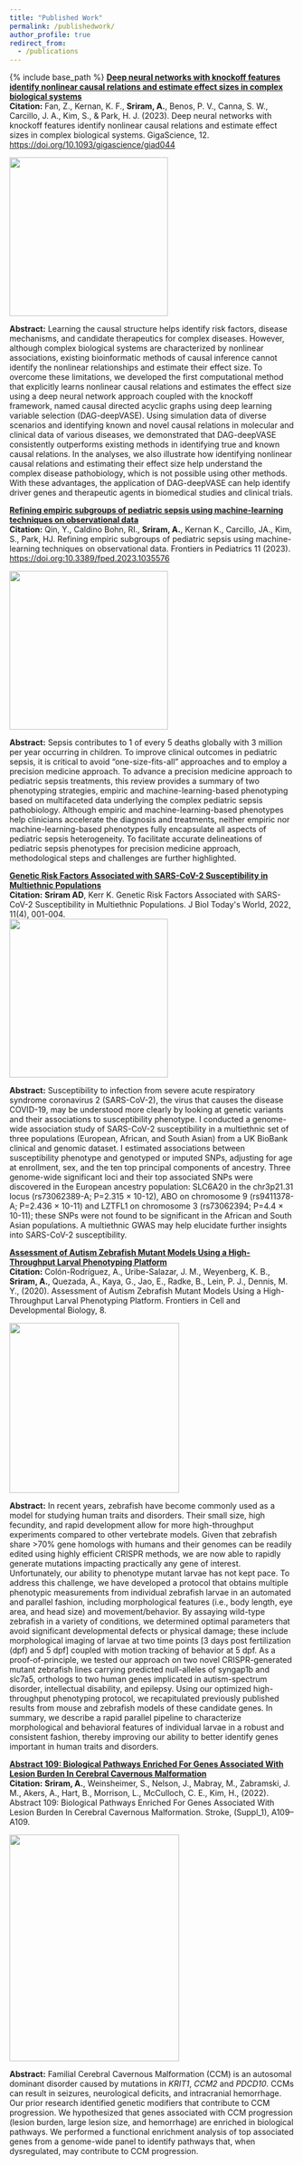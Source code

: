 ```yaml
---
title: "Published Work"
permalink: /publishedwork/
author_profile: true
redirect_from:
  - /publications
---
```


{% include base_path %}
[**Deep neural networks with knockoff features identify nonlinear causal relations and estimate effect sizes in complex biological systems**](https://academic.oup.com/gigascience/article/doi/10.1093/gigascience/giad044/7217083)  
**Citation:** Fan, Z., Kernan, K. F., **Sriram, A.**, Benos, P. V., Canna, S. W., Carcillo, J. A., Kim, S., & Park, H. J. (2023). Deep neural networks with knockoff features identify nonlinear causal relations and estimate effect sizes in complex biological systems. GigaScience, 12. https://doi.org/10.1093/gigascience/giad044 

<img src="https://github.com/ads303/ads303.github.io/assets/108133717/7d897a78-2ed2-461d-b818-0230e96d50c6" width="280" height="280">

**Abstract:** Learning the causal structure helps identify risk factors, disease mechanisms, and candidate therapeutics for complex diseases. However, although complex biological systems are characterized by nonlinear associations, existing bioinformatic methods of causal inference cannot identify the nonlinear relationships and estimate their effect size. To overcome these limitations, we developed the first computational method that explicitly learns nonlinear causal relations and estimates the effect size using a deep neural network approach coupled with the knockoff framework, named causal directed acyclic graphs using deep learning variable selection (DAG-deepVASE). Using simulation data of diverse scenarios and identifying known and novel causal relations in molecular and clinical data of various diseases, we demonstrated that DAG-deepVASE consistently outperforms existing methods in identifying true and known causal relations. In the analyses, we also illustrate how identifying nonlinear causal relations and estimating their effect size help understand the complex disease pathobiology, which is not possible using other methods. With these advantages, the application of DAG-deepVASE can help identify driver genes and therapeutic agents in biomedical studies and clinical trials.

[**Refining empiric subgroups of pediatric sepsis using machine-learning techniques on observational data**](https://www.frontiersin.org/articles/10.3389/fped.2023.1035576/full)  
**Citation:** Qin, Y., Caldino Bohn, RI., **Sriram, A.**, Kernan K., Carcillo, JA., Kim, S., Park, HJ. Refining empiric subgroups of pediatric sepsis using machine-learning techniques on observational data. Frontiers in Pediatrics 11 (2023). https://doi.org:10.3389/fped.2023.1035576

<img src="https://user-images.githubusercontent.com/108133717/233152690-831aa9b2-1703-4f89-9a98-cb7e125e7742.png" width="280" height="280">

**Abstract:** Sepsis contributes to 1 of every 5 deaths globally with 3 million per year occurring in children. To improve clinical outcomes in pediatric sepsis, it is critical to avoid “one-size-fits-all” approaches and to employ a precision medicine approach. To advance a precision medicine approach to pediatric sepsis treatments, this review provides a summary of two phenotyping strategies, empiric and machine-learning-based phenotyping based on multifaceted data underlying the complex pediatric sepsis pathobiology. Although empiric and machine-learning-based phenotypes help clinicians accelerate the diagnosis and treatments, neither empiric nor machine-learning-based phenotypes fully encapsulate all aspects of pediatric sepsis heterogeneity. To facilitate accurate delineations of pediatric sepsis phenotypes for precision medicine approach, methodological steps and challenges are further highlighted.

[**Genetic Risk Factors Associated with SARS-CoV-2 Susceptibility in Multiethnic Populations**](https://www.iomcworld.org/articles/genetic-risk-factors-associated-with-sarscov2-susceptibility-in-multiethnic-populations-93385.html)  
**Citation:** **Sriram AD**, Kerr K. Genetic Risk Factors Associated with SARS-CoV-2 Susceptibility in Multiethnic Populations. J Biol Today's World, 2022, 11(4), 001-004.  
<img src="https://user-images.githubusercontent.com/108133717/231258716-0dce9f4c-320b-4f5a-8ce8-45d27faa6bc4.png" width="280" height="280">

**Abstract:** Susceptibility to infection from severe acute respiratory syndrome coronavirus 2 (SARS-CoV-2), the virus that causes the disease COVID-19, may be understood more clearly by looking at genetic variants and their associations to susceptibility phenotype. I conducted a genome-wide association study of SARS-CoV-2 susceptibility in a multiethnic set of three populations (European, African, and South Asian) from a UK BioBank clinical and genomic dataset. I estimated associations between susceptibility phenotype and genotyped or imputed SNPs, adjusting for age at enrollment, sex, and the ten top principal components of ancestry. Three genome-wide significant loci and their top associated SNPs were discovered in the European ancestry population: SLC6A20 in the chr3p21.31 locus (rs73062389-A; P=2.315 × 10-12), ABO on chromosome 9 (rs9411378-A; P=2.436 × 10-11) and LZTFL1 on chromosome 3 (rs73062394; P=4.4 × 10-11); these SNPs were not found to be significant in the African and South Asian populations. A multiethnic GWAS may help elucidate further insights into SARS-CoV-2 susceptibility.

[**Assessment of Autism Zebrafish Mutant Models Using a High-Throughput Larval Phenotyping Platform**](https://www.frontiersin.org/articles/10.3389/fcell.2020.586296/full)  
**Citation:** Colón-Rodríguez, A., Uribe-Salazar, J. M., Weyenberg, K. B., **Sriram, A.**, Quezada, A., Kaya, G., Jao, E., Radke, B., Lein, P. J., Dennis, M. Y., (2020). Assessment of Autism Zebrafish Mutant Models Using a High-Throughput Larval Phenotyping Platform. Frontiers in Cell and Developmental Biology, 8.

<img src="https://user-images.githubusercontent.com/108133717/195214144-cc665650-fcc0-4617-9222-91a27a422078.png" width="300" height="300">   

**Abstract:** In recent years, zebrafish have become commonly used as a model for studying human traits and disorders. Their small size, high fecundity, and rapid development allow for more high-throughput experiments compared to other vertebrate models. Given that zebrafish share >70% gene homologs with humans and their genomes can be readily edited using highly efficient CRISPR methods, we are now able to rapidly generate mutations impacting practically any gene of interest. Unfortunately, our ability to phenotype mutant larvae has not kept pace. To address this challenge, we have developed a protocol that obtains multiple phenotypic measurements from individual zebrafish larvae in an automated and parallel fashion, including morphological features (i.e., body length, eye area, and head size) and movement/behavior. By assaying wild-type zebrafish in a variety of conditions, we determined optimal parameters that avoid significant developmental defects or physical damage; these include morphological imaging of larvae at two time points [3 days post fertilization (dpf) and 5 dpf] coupled with motion tracking of behavior at 5 dpf. As a proof-of-principle, we tested our approach on two novel CRISPR-generated mutant zebrafish lines carrying predicted null-alleles of syngap1b and slc7a5, orthologs to two human genes implicated in autism-spectrum disorder, intellectual disability, and epilepsy. Using our optimized high-throughput phenotyping protocol, we recapitulated previously published results from mouse and zebrafish models of these candidate genes. In summary, we describe a rapid parallel pipeline to characterize morphological and behavioral features of individual larvae in a robust and consistent fashion, thereby improving our ability to better identify genes important in human traits and disorders.

[**Abstract 109: Biological Pathways Enriched For Genes Associated With Lesion Burden In Cerebral Cavernous Malformation**](https://www.ahajournals.org/doi/10.1161/str.53.suppl_1.109)  
**Citation:** **Sriram, A.**, Weinsheimer, S., Nelson, J., Mabray, M., Zabramski, J. M., Akers, A., Hart, B., Morrison, L., McCulloch, C. E., Kim, H., (2022). Abstract 109: Biological Pathways Enriched For Genes Associated With Lesion Burden In Cerebral Cavernous Malformation. Stroke, (Suppl_1), A109–A109.

<img src="https://user-images.githubusercontent.com/108133717/231259251-57e64768-ff86-4056-a573-834ee726df2c.png" width="300" height="400"> 

**Abstract:** Familial Cerebral Cavernous Malformation (CCM) is an autosomal dominant disorder caused by mutations in *KRIT1*, *CCM2* and *PDCD10*. CCMs can result in seizures, neurological deficits, and intracranial hemorrhage. Our prior research identified genetic modifiers that contribute to CCM progression. We hypothesized that genes associated with CCM progression (lesion burden, large lesion size, and hemorrhage) are enriched in biological pathways. We performed a functional enrichment analysis of top associated genes from a genome-wide panel to identify pathways that, when dysregulated, may contribute to CCM progression.


